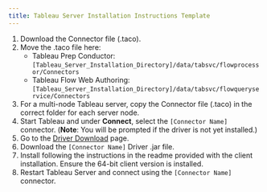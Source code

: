 ```yaml
---
title: Tableau Server Installation Instructions Template
---
```


1. Download the Connector file (.taco).
2. Move the .taco file here: 
   -  Tableau Prep Conductor: `[Tableau_Server_Installation_Directory]/data/tabsvc/flowprocessor/Connectors`
   -  Tableau Flow Web Authoring: `[Tableau_Server_Installation_Directory]/data/tabsvc/flowqueryservice/Connectors`
1. For a multi-node Tableau server, copy the Connector file (.taco) in the correct folder for each server node.
3. Start Tableau and under **Connect**, select the `[Connector Name]` connector. (**Note**: You will be prompted if the driver is not yet installed.)
4. Go to the [Driver Download](https://www.driver-download-link-here.com) page.
5. Download the `[Connector Name]` Driver .jar file.
6. Install following the instructions in the readme provided with the client installation. Ensure the 64-bit client version is installed.
7. Restart Tableau Server and connect using the `[Connector Name]` connector.